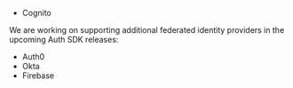 * Cognito

We are working on supporting additional federated identity providers in the upcoming Auth SDK releases:

- Auth0
- Okta
- Firebase
